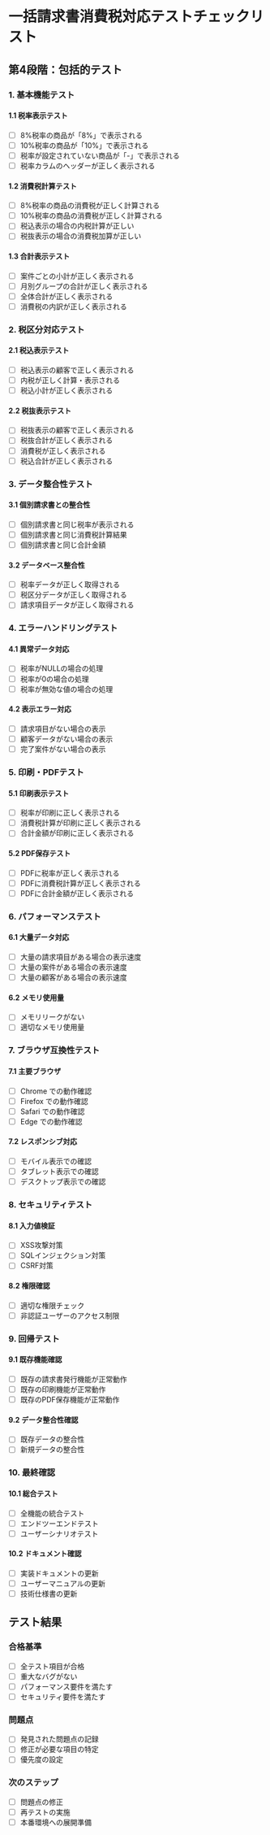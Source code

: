 # 一括請求書消費税対応テストチェックリスト

## 第4段階：包括的テスト

### 1. 基本機能テスト

#### 1.1 税率表示テスト
- [ ] 8%税率の商品が「8%」で表示される
- [ ] 10%税率の商品が「10%」で表示される
- [ ] 税率が設定されていない商品が「-」で表示される
- [ ] 税率カラムのヘッダーが正しく表示される

#### 1.2 消費税計算テスト
- [ ] 8%税率の商品の消費税が正しく計算される
- [ ] 10%税率の商品の消費税が正しく計算される
- [ ] 税込表示の場合の内税計算が正しい
- [ ] 税抜表示の場合の消費税加算が正しい

#### 1.3 合計表示テスト
- [ ] 案件ごとの小計が正しく表示される
- [ ] 月別グループの合計が正しく表示される
- [ ] 全体合計が正しく表示される
- [ ] 消費税の内訳が正しく表示される

### 2. 税区分対応テスト

#### 2.1 税込表示テスト
- [ ] 税込表示の顧客で正しく表示される
- [ ] 内税が正しく計算・表示される
- [ ] 税込小計が正しく表示される

#### 2.2 税抜表示テスト
- [ ] 税抜表示の顧客で正しく表示される
- [ ] 税抜合計が正しく表示される
- [ ] 消費税が正しく表示される
- [ ] 税込合計が正しく表示される

### 3. データ整合性テスト

#### 3.1 個別請求書との整合性
- [ ] 個別請求書と同じ税率が表示される
- [ ] 個別請求書と同じ消費税計算結果
- [ ] 個別請求書と同じ合計金額

#### 3.2 データベース整合性
- [ ] 税率データが正しく取得される
- [ ] 税区分データが正しく取得される
- [ ] 請求項目データが正しく取得される

### 4. エラーハンドリングテスト

#### 4.1 異常データ対応
- [ ] 税率がNULLの場合の処理
- [ ] 税率が0の場合の処理
- [ ] 税率が無効な値の場合の処理

#### 4.2 表示エラー対応
- [ ] 請求項目がない場合の表示
- [ ] 顧客データがない場合の表示
- [ ] 完了案件がない場合の表示

### 5. 印刷・PDFテスト

#### 5.1 印刷表示テスト
- [ ] 税率が印刷に正しく表示される
- [ ] 消費税計算が印刷に正しく表示される
- [ ] 合計金額が印刷に正しく表示される

#### 5.2 PDF保存テスト
- [ ] PDFに税率が正しく表示される
- [ ] PDFに消費税計算が正しく表示される
- [ ] PDFに合計金額が正しく表示される

### 6. パフォーマンステスト

#### 6.1 大量データ対応
- [ ] 大量の請求項目がある場合の表示速度
- [ ] 大量の案件がある場合の表示速度
- [ ] 大量の顧客がある場合の表示速度

#### 6.2 メモリ使用量
- [ ] メモリリークがない
- [ ] 適切なメモリ使用量

### 7. ブラウザ互換性テスト

#### 7.1 主要ブラウザ
- [ ] Chrome での動作確認
- [ ] Firefox での動作確認
- [ ] Safari での動作確認
- [ ] Edge での動作確認

#### 7.2 レスポンシブ対応
- [ ] モバイル表示での確認
- [ ] タブレット表示での確認
- [ ] デスクトップ表示での確認

### 8. セキュリティテスト

#### 8.1 入力値検証
- [ ] XSS攻撃対策
- [ ] SQLインジェクション対策
- [ ] CSRF対策

#### 8.2 権限確認
- [ ] 適切な権限チェック
- [ ] 非認証ユーザーのアクセス制限

### 9. 回帰テスト

#### 9.1 既存機能確認
- [ ] 既存の請求書発行機能が正常動作
- [ ] 既存の印刷機能が正常動作
- [ ] 既存のPDF保存機能が正常動作

#### 9.2 データ整合性確認
- [ ] 既存データの整合性
- [ ] 新規データの整合性

### 10. 最終確認

#### 10.1 総合テスト
- [ ] 全機能の統合テスト
- [ ] エンドツーエンドテスト
- [ ] ユーザーシナリオテスト

#### 10.2 ドキュメント確認
- [ ] 実装ドキュメントの更新
- [ ] ユーザーマニュアルの更新
- [ ] 技術仕様書の更新

## テスト結果

### 合格基準
- [ ] 全テスト項目が合格
- [ ] 重大なバグがない
- [ ] パフォーマンス要件を満たす
- [ ] セキュリティ要件を満たす

### 問題点
- [ ] 発見された問題点の記録
- [ ] 修正が必要な項目の特定
- [ ] 優先度の設定

### 次のステップ
- [ ] 問題点の修正
- [ ] 再テストの実施
- [ ] 本番環境への展開準備 